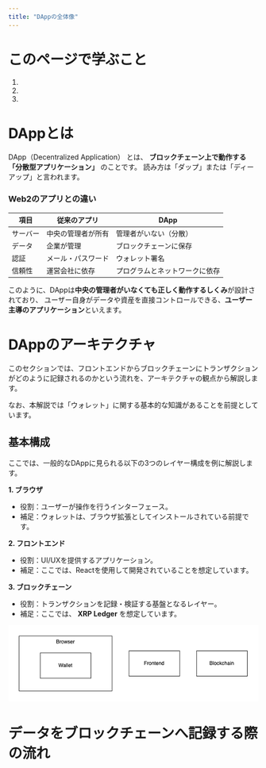 ```yaml
---
title: "DAppの全体像"
---
```


# このページで学ぶこと

1. 
2. 
3. 

# DAppとは

DApp（Decentralized Application） とは、 **ブロックチェーン上で動作する「分散型アプリケーション」** のことです。
読み方は「ダップ」または「ディーアップ」と言われます。

### Web2のアプリとの違い

| 項目     | 従来のアプリ     | DApp                |
|----------|--------------------------|-----------------------------|
| サーバー | 中央の管理者が所有       | 管理者がいない（分散）      |
| データ   | 企業が管理               | ブロックチェーンに保存      |
| 認証     | メール・パスワード       | ウォレット署名              |
| 信頼性   | 運営会社に依存           | プログラムとネットワークに依存 |

このように、DAppは**中央の管理者がいなくても正しく動作するしくみ**が設計されており、
ユーザー自身がデータや資産を直接コントロールできる、**ユーザー主導のアプリケーション**といえます。

# DAppのアーキテクチャ

このセクションでは、フロントエンドからブロックチェーンにトランザクションがどのように記録されるのかという流れを、アーキテクチャの観点から解説します。

なお、本解説では「ウォレット」に関する基本的な知識があることを前提としています。

## 基本構成

ここでは、一般的なDAppに見られる以下の3つのレイヤー構成を例に解説します。

**1. ブラウザ**
- 役割：ユーザーが操作を行うインターフェース。
- 補足：ウォレットは、ブラウザ拡張としてインストールされている前提です。

**2. フロントエンド**
- 役割：UI/UXを提供するアプリケーション。
- 補足：ここでは、Reactを使用して開発されていることを想定しています。

**3. ブロックチェーン**
- 役割：トランザクションを記録・検証する基盤となるレイヤー。
- 補足：ここでは、 **XRP Ledger** を想定しています。

![04-01](/images/2025-xrpl-development/04-01.png)

# データをブロックチェーンへ記録する際の流れ


